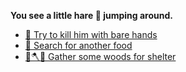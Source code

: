 **You see a little hare 🐰 jumping around.**

- [👐 Try to kill him with bare hands](7-2A.md) 
- [🥣 Search for another food](7-3.md) 
- [🌳🪓⛺ Gather some woods for shelter](2.md)
